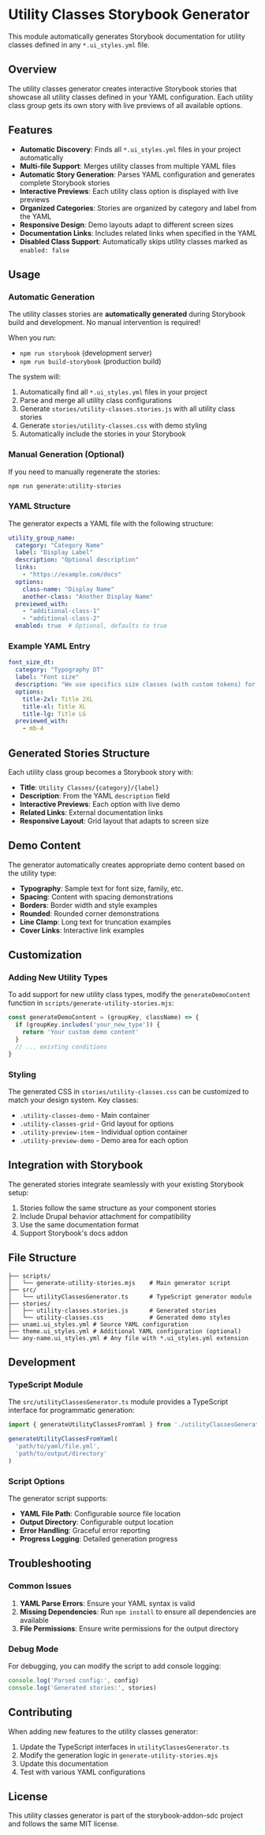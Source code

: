 # Utility Classes Storybook Generator

This module automatically generates Storybook documentation for utility classes defined in any `*.ui_styles.yml` file.

## Overview

The utility classes generator creates interactive Storybook stories that showcase all utility classes defined in your YAML configuration. Each utility class group gets its own story with live previews of all available options.

## Features

- **Automatic Discovery**: Finds all `*.ui_styles.yml` files in your project automatically
- **Multi-file Support**: Merges utility classes from multiple YAML files
- **Automatic Story Generation**: Parses YAML configuration and generates complete Storybook stories
- **Interactive Previews**: Each utility class option is displayed with live previews
- **Organized Categories**: Stories are organized by category and label from the YAML
- **Responsive Design**: Demo layouts adapt to different screen sizes
- **Documentation Links**: Includes related links when specified in the YAML
- **Disabled Class Support**: Automatically skips utility classes marked as `enabled: false`

## Usage

### Automatic Generation

The utility classes stories are **automatically generated** during Storybook build and development. No manual intervention is required!

When you run:
- `npm run storybook` (development server)
- `npm run build-storybook` (production build)

The system will:
1. Automatically find all `*.ui_styles.yml` files in your project
2. Parse and merge all utility class configurations
3. Generate `stories/utility-classes.stories.js` with all utility class stories
4. Generate `stories/utility-classes.css` with demo styling
5. Automatically include the stories in your Storybook

### Manual Generation (Optional)

If you need to manually regenerate the stories:

```bash
npm run generate:utility-stories
```

### YAML Structure

The generator expects a YAML file with the following structure:

```yaml
utility_group_name:
  category: "Category Name"
  label: "Display Label"
  description: "Optional description"
  links:
    - "https://example.com/docs"
  options:
    class-name: "Display Name"
    another-class: "Another Display Name"
  previewed_with:
    - "additional-class-1"
    - "additional-class-2"
  enabled: true  # Optional, defaults to true
```

### Example YAML Entry

```yaml
font_size_dt:
  category: "Typography DT"
  label: "Font size"
  description: "We use specifics size classes (with custom tokens) for a responsive typography display"
  options:
    title-2xl: Title 2XL
    title-xl: Title XL
    title-lg: Title LG
  previewed_with:
    - mb-4
```

## Generated Stories Structure

Each utility class group becomes a Storybook story with:

- **Title**: `Utility Classes/{category}/{label}`
- **Description**: From the YAML `description` field
- **Interactive Previews**: Each option with live demo
- **Related Links**: External documentation links
- **Responsive Layout**: Grid layout that adapts to screen size

## Demo Content

The generator automatically creates appropriate demo content based on the utility type:

- **Typography**: Sample text for font size, family, etc.
- **Spacing**: Content with spacing demonstrations
- **Borders**: Border width and style examples
- **Rounded**: Rounded corner demonstrations
- **Line Clamp**: Long text for truncation examples
- **Cover Links**: Interactive link examples

## Customization

### Adding New Utility Types

To add support for new utility class types, modify the `generateDemoContent` function in `scripts/generate-utility-stories.mjs`:

```javascript
const generateDemoContent = (groupKey, className) => {
  if (groupKey.includes('your_new_type')) {
    return 'Your custom demo content'
  }
  // ... existing conditions
}
```

### Styling

The generated CSS in `stories/utility-classes.css` can be customized to match your design system. Key classes:

- `.utility-classes-demo` - Main container
- `.utility-classes-grid` - Grid layout for options
- `.utility-preview-item` - Individual option container
- `.utility-preview-demo` - Demo area for each option

## Integration with Storybook

The generated stories integrate seamlessly with your existing Storybook setup:

1. Stories follow the same structure as your component stories
2. Include Drupal behavior attachment for compatibility
3. Use the same documentation format
4. Support Storybook's docs addon

## File Structure

```
├── scripts/
│   └── generate-utility-stories.mjs    # Main generator script
├── src/
│   └── utilityClassesGenerator.ts      # TypeScript generator module
├── stories/
│   ├── utility-classes.stories.js      # Generated stories
│   └── utility-classes.css             # Generated demo styles
├── unami.ui_styles.yml # Source YAML configuration
├── theme.ui_styles.yml # Additional YAML configuration (optional)
└── any-name.ui_styles.yml # Any file with *.ui_styles.yml extension
```

## Development

### TypeScript Module

The `src/utilityClassesGenerator.ts` module provides a TypeScript interface for programmatic generation:

```typescript
import { generateUtilityClassesFromYaml } from './utilityClassesGenerator'

generateUtilityClassesFromYaml(
  'path/to/yaml/file.yml',
  'path/to/output/directory'
)
```

### Script Options

The generator script supports:

- **YAML File Path**: Configurable source file location
- **Output Directory**: Configurable output location
- **Error Handling**: Graceful error reporting
- **Progress Logging**: Detailed generation progress

## Troubleshooting

### Common Issues

1. **YAML Parse Errors**: Ensure your YAML syntax is valid
2. **Missing Dependencies**: Run `npm install` to ensure all dependencies are available
3. **File Permissions**: Ensure write permissions for the output directory

### Debug Mode

For debugging, you can modify the script to add console logging:

```javascript
console.log('Parsed config:', config)
console.log('Generated stories:', stories)
```

## Contributing

When adding new features to the utility classes generator:

1. Update the TypeScript interfaces in `utilityClassesGenerator.ts`
2. Modify the generation logic in `generate-utility-stories.mjs`
3. Update this documentation
4. Test with various YAML configurations

## License

This utility classes generator is part of the storybook-addon-sdc project and follows the same MIT license.
